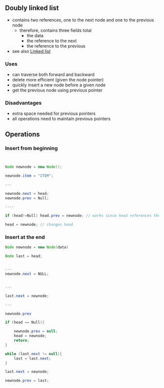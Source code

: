 ## Doubly linked list
- contains two references, one to the next node and one to the previous node
	- therefore, contains three fields total
		- the data
		- the reference to the next
		- the reference to the previous
- see also [Linked list](Linked%20Links.md)
### Uses
- can traverse both forward and backward
- delete more efficient (given the node pointer)
- quickly insert a new node before a given node
- get the previous node using previous pointer
### Disadvantages
 - extra space needed for previous pointers
 - all operations need to maintain previous pointers
## Operations

### Insert from beginning

```java


Node newnode = new Node();

newnode.item = "ITEM";

---

newnode.next = head;
newnode.prev = Null;

----

if (head!=Null) head.prev = newnode; // works since head references the previous first

head = newnode; // changes head

```

### Insert at the end
```java
Node newnode = new Node(data)

Node last = head;


---
newnode.next = NULL;


---

last.next = newnode;

---

newnode.prev

if (head == Null){

	newnode.prev = null;
	head = newnode;
	return;
}

while (last.next != null){
	last = last.next;
}

last.next = newnode;

newnode.prev = last;

```
